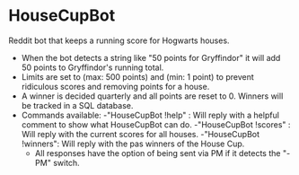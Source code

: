 HouseCupBot
===========

Reddit bot that keeps a running score for Hogwarts houses.

- When the bot detects a string like "50 points for Gryffindor" it will add 50 points to Gryffindor's running total.
-   Limits are set to (max: 500 points) and (min: 1 point) to prevent ridiculous scores and removing points for a house. 
- A winner is decided quarterly and all points are reset to 0. Winners will be tracked in a SQL database.
- Commands available:
    -"HouseCupBot !help"   : Will reply with a helpful comment to show what HouseCupBot can do.
    -"HouseCupBot !scores" : Will reply with the current scores for all houses.
    -"HouseCupBot !winners": Will reply with the pas winners of the House Cup.
    - All responses have the option of being sent via PM if it detects the "-PM" switch.
